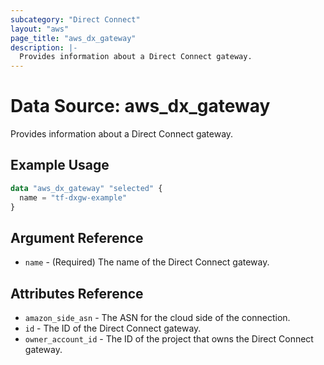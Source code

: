 ```yaml
---
subcategory: "Direct Connect"
layout: "aws"
page_title: "aws_dx_gateway"
description: |-
  Provides information about a Direct Connect gateway.
---
```


# Data Source: aws_dx_gateway

Provides information about a Direct Connect gateway.

## Example Usage

```terraform
data "aws_dx_gateway" "selected" {
  name = "tf-dxgw-example"
}
```

## Argument Reference

* `name` - (Required) The name of the Direct Connect gateway.

## Attributes Reference

* `amazon_side_asn` - The ASN for the cloud side of the connection.
* `id` - The ID of the Direct Connect gateway.
* `owner_account_id` - The ID of the project that owns the Direct Connect gateway.
